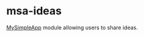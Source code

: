# msa-ideas

[MySimpleApp](https://github.com/mysimpleapp/mysimpleapp) module allowing users to share ideas.
